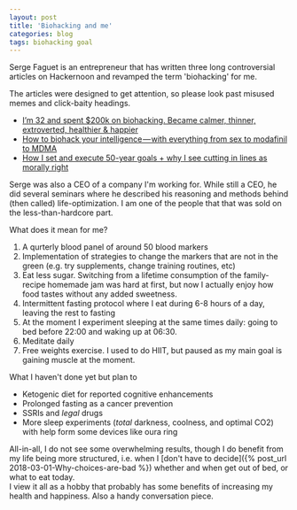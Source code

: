 ```yaml
---
layout: post
title: 'Biohacking and me'
categories: blog
tags: biohacking goal
---
```


Serge Faguet is an entrepreneur that has written three long controversial articles on Hackernoon and revamped the term 'biohacking' for me.  

The articles were designed to get attention, so please look past misused memes and click-baity headings.

* [I’m 32 and spent $200k on biohacking. Became calmer, thinner, extroverted, healthier & happier](https://hackernoon.com/im-32-and-spent-200k-on-biohacking-became-calmer-thinner-extroverted-healthier-happier-2a2e846ae113)
* [How to biohack your intelligence — with everything from sex to modafinil to MDMA](https://hackernoon.com/biohack-your-intelligence-now-or-become-obsolete-97cdd15e395f)
* [How I set and execute 50-year goals + why I see cutting in lines as morally right](https://hackernoon.com/how-i-set-and-execute-50-year-goals-why-i-see-cutting-in-lines-as-morally-right-f4d0ce28574f)  


Serge was also a CEO of a company I'm working for. While still a CEO, he did several seminars where he described his reasoning and methods behind (then called) life-optimization. I am one of the people that that was sold on the less-than-hardcore part.  

What does it mean for me? 

1. A qurterly blood panel of around 50 blood markers 
1. Implementation of strategies to change the markers that are not in the green (e.g. try supplements, change training routines, etc)
1. Eat less sugar. Switching from a lifetime consumption of the family-recipe homemade jam was hard at first, but now I actually enjoy how food tastes without any added sweetness.
1. Intermittent fasting protocol where I eat during 6-8 hours of a day, leaving the rest to fasting
1. At the moment I experiment sleeping at the same times daily: going to bed before 22:00 and waking up at 06:30. 
1. Meditate daily
1. Free weights exercise. I used to do HIIT, but paused as my main goal is gaining muscle at the moment.

  
What I haven't done yet but plan to

* Ketogenic diet for reported cognitive enhancements
* Prolonged fasting as a cancer prevention
* SSRIs and _legal_ drugs
* More sleep experiments (_total_ darkness, coolness, and optimal CO2) with help form some devices like oura ring


All-in-all, I do not see some overwhelming results, though I do benefit from my life being more structured, i.e. when I [don't have to decide]({% post_url 2018-03-01-Why-choices-are-bad %}) whether and when get out of bed, or what to eat today.  
I view it all as a hobby that probably has some benefits of increasing my health and happiness. Also a handy conversation piece.


